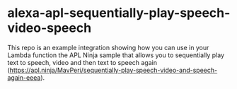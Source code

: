 # alexa-apl-sequentially-play-speech-video-speech
This repo is an example integration showing how you can use in your Lambda function the APL Ninja sample that allows you to sequentially play text to speech, video and then text to speech again (https://apl.ninja/MavPeri/sequentially-play-speech-video-and-speech-again-eeea).



